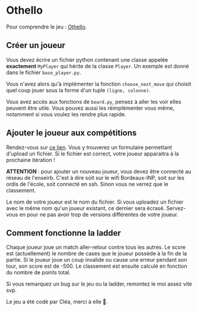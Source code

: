 # Othello

Pour comprendre le jeu : [Othello](https://www.eothello.com/).

## Créer un joueur

Vous devez écrire un fichier python contenant une classe appelée **exactement** ``MyPlayer`` qui hérite de la classe ``Player``. Un exemple est donné dans le fichier ``base_player.py``.

Vous n'avez alors qu'à implémenter la fonction ``choose_next_move`` qui choisit quel coup jouer sous la forme d'un tuple ``(ligne, colonne)``. 

Vous avez accès aux fonctions de ``board.py``, pensez à aller les voir elles peuvent être utile. Vous pouvez aussi les réimplémenter vous même, notamment si vous voulez les rendre plus rapide.

## Ajouter le joueur aux compétitions

Rendez-vous sur [ce lien](https://aaguilamultn.zzz.bordeaux-inp.fr/ladder/).
Vous y trouverez un formulaire permettant d'upload un fichier. Si le fichier est correct, votre joueur apparaitra à la prochaine itération !

**ATTENTION** : pour ajouter un nouveau joueur, vous devez être connecté au réseau de l'enseirb. C'est à dire soit sur le wifi Bordeaux-INP, soit sur les ordis de l'école, soit connecté en ssh. Sinon vous ne verrez que le classement.

Le nom de votre joueur est le nom du fichier. Si vous uploadez un fichier avec le même nom qu'un joueur existant, ce dernier sera écrasé. Servez-vous en pour ne pas avoir trop de versions différentes de votre joueur.

## Comment fonctionne la ladder

Chaque joueur joue un match aller-retour contre tous les autres. Le score est (actuellement) le nombre de cases que le joueur possède à la fin de la partie. Si le joueur joue un coup invalide ou cause une erreur pendant son tour, son score est de -500.
Le classement est ensuite calculé en fonction du nombre de points total.

Si vous remarquez un bug sur le jeu ou la ladder, remontez le moi assez vite svp.

Le jeu a été codé par Cléa, merci à elle 🙂.